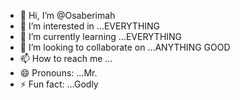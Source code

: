 - 👋 Hi, I’m @Osaberimah
- 👀 I’m interested in ...EVERYTHING
- 🌱 I’m currently learning ...EVERYTHING
- 💞️ I’m looking to collaborate on ...ANYTHING GOOD
- 📫 How to reach me ... 
- 😄 Pronouns: ...Mr.
- ⚡ Fun fact: ...Godly

<!---
Osaberimah/Osaberimah is a ✨ special ✨ repository because its `README.md` (this file) appears on your GitHub profile.
You can click the Preview link to take a look at your changes.
--->
